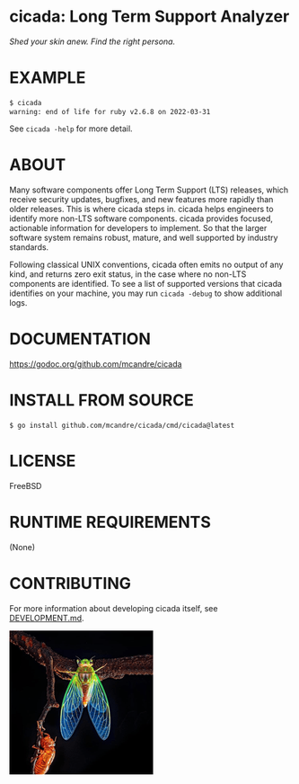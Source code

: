 # cicada: Long Term Support Analyzer

*Shed your skin anew. Find the right persona.*

# EXAMPLE

```console
$ cicada
warning: end of life for ruby v2.6.8 on 2022-03-31
```

See `cicada -help` for more detail.

# ABOUT

Many software components offer Long Term Support (LTS) releases, which receive security updates, bugfixes, and new features more rapidly than older releases. This is where cicada steps in. cicada helps engineers to identify more non-LTS software components. cicada provides focused, actionable information for developers to implement. So that the larger software system remains robust, mature, and well supported by industry standards.

Following classical UNIX conventions, cicada often emits no output of any kind, and returns zero exit status, in the case where no non-LTS components are identified. To see a list of supported versions that cicada identifies on your machine, you may run `cicada -debug` to show additional logs.

# DOCUMENTATION

https://godoc.org/github.com/mcandre/cicada

# INSTALL FROM SOURCE

```console
$ go install github.com/mcandre/cicada/cmd/cicada@latest
```

# LICENSE

FreeBSD

# RUNTIME REQUIREMENTS

(None)

# CONTRIBUTING

For more information about developing cicada itself, see [DEVELOPMENT.md](DEVELOPMENT.md).

![cicada molt](cicada.png)
